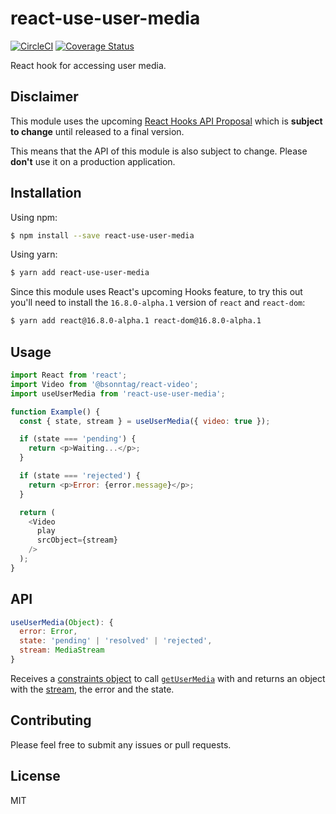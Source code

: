# react-use-user-media

[![CircleCI](https://circleci.com/gh/bsonntag/react-use-user-media.svg?style=svg)](https://circleci.com/gh/bsonntag/react-use-user-media)
[![Coverage Status](https://coveralls.io/repos/github/bsonntag/react-use-user-media/badge.svg?branch=master)](https://coveralls.io/github/bsonntag/react-use-user-media?branch=master)

React hook for accessing user media.

## Disclaimer

This module uses the upcoming [React Hooks API Proposal](https://reactjs.org/docs/hooks-intro.html)
which is **subject to change** until released to a final version.

This means that the API of this module is also subject to change.
Please **don't** use it on a production application.

## Installation

Using npm:

```sh
$ npm install --save react-use-user-media
```

Using yarn:

```sh
$ yarn add react-use-user-media
```

Since this module uses React's upcoming Hooks feature,
to try this out you'll need to install the `16.8.0-alpha.1` version
of `react` and `react-dom`:

```sh
$ yarn add react@16.8.0-alpha.1 react-dom@16.8.0-alpha.1
```

## Usage

```js
import React from 'react';
import Video from '@bsonntag/react-video';
import useUserMedia from 'react-use-user-media';

function Example() {
  const { state, stream } = useUserMedia({ video: true });

  if (state === 'pending') {
    return <p>Waiting...</p>;
  }

  if (state === 'rejected') {
    return <p>Error: {error.message}</p>;
  }

  return (
    <Video
      play
      srcObject={stream}
    />
  );
}
```

## API

```js
useUserMedia(Object): {
  error: Error,
  state: 'pending' | 'resolved' | 'rejected',
  stream: MediaStream
}
```

Receives a [constraints object](https://developer.mozilla.org/en-US/docs/Web/API/MediaStreamConstraints)
to call [`getUserMedia`](https://developer.mozilla.org/en-US/docs/Web/API/MediaDevices/getUserMedia)
with and returns an object with the [stream](https://developer.mozilla.org/en-US/docs/Web/API/MediaStream/MediaStream),
the error and the state.

## Contributing

Please feel free to submit any issues or pull requests.

## License

MIT
